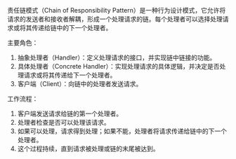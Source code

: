 责任链模式（Chain of Responsibility Pattern）是一种行为设计模式，它允许将请求的发送者和接收者解耦，形成一个处理请求的链。每个处理者可以选择处理请求或将其传递给链中的下一个处理者。

主要角色：
1. 抽象处理者（Handler）：定义处理请求的接口，并实现链中链接的功能。
2. 具体处理者（Concrete Handler）：实现处理请求的具体逻辑，并决定是否处理请求或将其传递给下一个处理者。
3. 客户端（Client）：向链中的处理者发送请求。

工作流程：
1. 客户端发送请求给链的第一个处理者。
2. 处理者检查是否可以处理该请求。
3. 如果可以处理，请求得到处理；如果不能，处理者将请求传递给链中的下一个处理者。
4. 这个过程持续，直到请求被处理或链的末尾被达到。

